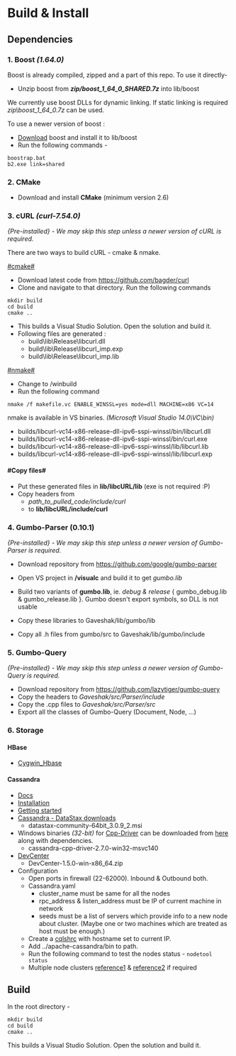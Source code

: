 # Build & Install
## Dependencies

### 1. Boost *(1.64.0)*
Boost is already compiled, zipped and a part of this repo. To use it directly-
* Unzip boost from ***zip/boost_1_64_0_SHARED.7z*** into lib/boost

We currently use boost DLLs for dynamic linking. If static linking is required *zip\boost_1_64_0.7z* can be used.

To use a newer version of boost :
* [Download](https://sourceforge.net/projects/boost/files/boost-binaries/) boost and install it to lib/boost
* Run the following commands -
```
boostrap.bat
b2.exe link=shared
```

### 2. CMake 
* Download and install **CMake** (minimum version 2.6)

### 3. cURL *(curl-7.54.0)*
*{Pre-installed} - We may skip this step unless a newer version of cURL is required.*

There are two ways to build cURL - cmake & nmake.

[#cmake#](http://stackoverflow.com/questions/31705338/libcurl-in-visual-studio-2013-static-linker-errors-even-after-including-necessar)
* Download latest code from https://github.com/bagder/curl
* Clone and navigate to that directory. Run the following commands 
```  
mkdir build  
cd build  
cmake ..
```  

* This builds a Visual Studio Solution. Open the solution and build it.
* Following files are generated :
    * build\lib\Release\libcurl.dll
    * build\lib\Release\libcurl_imp.exp
    * build\lib\Release\libcurl_imp.lib


[#nmake#](https://gist.github.com/grahamcrowell/2d3f069d89c78305f8001817c911345e)
* Change to /winbuild
* Run the following command
```
nmake /f makefile.vc ENABLE_WINSSL=yes mode=dll MACHINE=x86 VC=14
```
nmake is available in VS binaries. *(Microsoft Visual Studio 14.0\VC\bin)*
  - builds/libcurl-vc14-x86-release-dll-ipv6-sspi-winssl/bin/libcurl.dll
  - builds/libcurl-vc14-x86-release-dll-ipv6-sspi-winssl/bin/curl.exe
  - builds/libcurl-vc14-x86-release-dll-ipv6-sspi-winssl/lib/libcurl.lib
  - builds/libcurl-vc14-x86-release-dll-ipv6-sspi-winssl/lib/libcurl.exp

#### #Copy files#
* Put these generated files in **lib/libcURL/lib** (exe is not required :P)
* Copy headers from 
    * *path_to_pulled_code/include/curl* 
    * to **lib/libcURL/include/curl**

### 4. Gumbo-Parser (0.10.1)
*{Pre-installed} - We may skip this step unless a newer version of Gumbo-Parser is required.*
* Download repository from https://github.com/google/gumbo-parser
* Open VS project in  **/visualc** and build it to get *gumbo.lib*
* Build two variants of **gumbo.lib**, ie. *debug & release* { gumbo_debug.lib & gumbo_release.lib }. Gumbo doesn't export symbols, so DLL is not usable
  
* Copy these libraries to Gaveshak/lib/gumbo/lib
* Copy all .h files from gumbo/src to Gaveshak/lib/gumbo/include

### 5. Gumbo-Query
*{Pre-installed} - We may skip this step unless a newer version of Gumbo-Query is required.*
* Download repository from https://github.com/lazytiger/gumbo-query
* Copy the headers to *Gaveshak/src/Parser/include*
* Copy the .cpp files to *Gaveshak/src/Parser/src*
* Export all the classes of Gumbo-Query (Document, Node, ...)

### 6. Storage
#### HBase
* [Cygwin_Hbase](https://hbase.apache.org/cygwin.html)

#### Cassandra
* [Docs](https://datastax.github.io/cpp-driver/topics/basics/)
* [Installation](https://docs.nomagic.com/display/CEDW183/Installing+and+configuring+Cassandra+on+Windows)
* [Getting started](https://www.datastax.com/2012/01/getting-started-with-apache-cassandra-on-windows-the-easy-way)
* [Cassandra - DataStax downloads](http://downloads.datastax.com/community/)
    * datastax-community-64bit_3.0.9_2.msi
* Windows binaries *(32-bit)* for [Cpp-Driver](https://github.com/datastax/cpp-driver) can be downloaded from [here](http://downloads.datastax.com/cpp-driver/windows/) along with dependencies.
    * cassandra-cpp-driver-2.7.0-win32-msvc140
* [DevCenter](https://academy.datastax.com/downloads/download-previous-versions#dl-opscenter)
    * DevCenter-1.5.0-win-x86_64.zip
* Configuration
    * Open ports in firewall (22-62000). Inbound & Outbound both.
    * Cassandra.yaml
	    * cluster_name must be same for all the nodes
		* rpc_address & listen_address must be IP of current machine in network
		* seeds must be a list of servers which provide info to a new node about cluster. (Maybe one or two machines which are treated as host must be enough.)
	* Create a [cqlshrc](http://docs.datastax.com/en/cql/3.1/cql/cql_reference/cqlshrc.html) with hostname set to current IP.
	* Add ../apache-cassandra/bin to path.
	* Run the following command to test the nodes status -
	`nodetool status`
	* Multiple node clusters [reference1](http://docs.datastax.com/en/cassandra/2.1/cassandra/initialize/initializeSingleDS.html)
	& [reference2](http://zcourts.com/2011/07/09/setting-up-a-multi-node-cassandra-cluster-on-a-single-windows-machine/#sthash.RfPaZpri.JizaCST6.dpbs) if required

## Build
In the root directory -
```
mkdir build
cd build
cmake ..
```
This builds a Visual Studio Solution. Open the solution and build it.